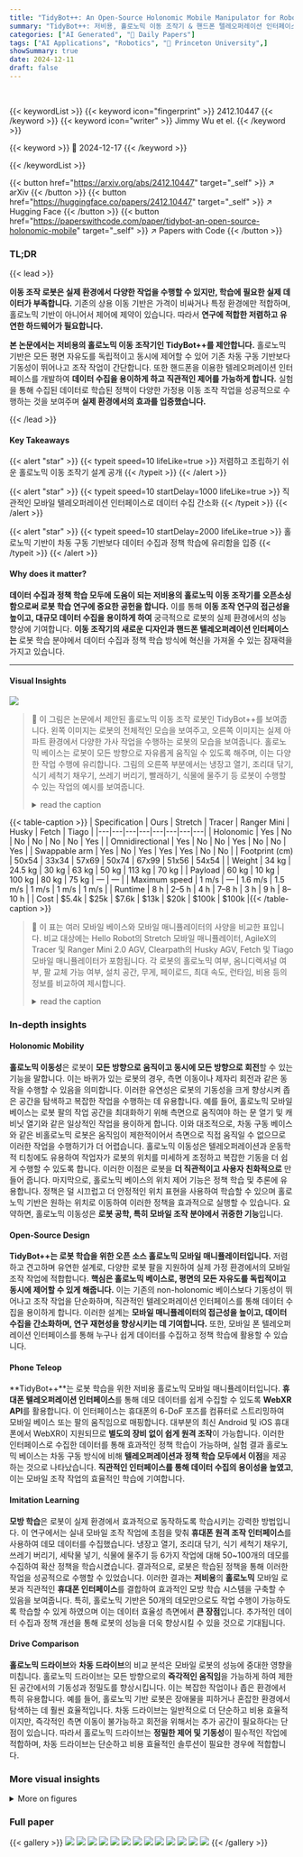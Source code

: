 ```yaml
---
title: "TidyBot++: An Open-Source Holonomic Mobile Manipulator for Robot Learning"
summary: "TidyBot++: 저비용, 홀로노믹 이동 조작기 & 핸드폰 텔레오퍼레이션 인터페이스 공개"
categories: ["AI Generated", "🤗 Daily Papers"]
tags: ["AI Applications", "Robotics", "🏢 Princeton University",]
showSummary: true
date: 2024-12-11
draft: false
---
```


<br>

{{< keywordList >}}
{{< keyword icon="fingerprint" >}} 2412.10447 {{< /keyword >}}
{{< keyword icon="writer" >}} Jimmy Wu et el. {{< /keyword >}}
 
{{< keyword >}} 🤗 2024-12-17 {{< /keyword >}}
 
{{< /keywordList >}}

{{< button href="https://arxiv.org/abs/2412.10447" target="_self" >}}
↗ arXiv
{{< /button >}}
{{< button href="https://huggingface.co/papers/2412.10447" target="_self" >}}
↗ Hugging Face
{{< /button >}}
{{< button href="https://paperswithcode.com/paper/tidybot-an-open-source-holonomic-mobile" target="_self" >}}
↗ Papers with Code
{{< /button >}}




### TL;DR


{{< lead >}}

**이동 조작 로봇은 실제 환경에서 다양한 작업을 수행할 수 있지만, 학습에 필요한 실제 데이터가 부족합니다.** 기존의 상용 이동 기반은 가격이 비싸거나 특정 환경에만 적합하며, 홀로노믹 기반이 아니어서 제어에 제약이 있습니다. 따라서 **연구에 적합한 저렴하고 유연한 하드웨어가 필요합니다.**

**본 논문에서는 저비용의 홀로노믹 이동 조작기인 TidyBot++를 제안합니다.** 홀로노믹 기반은 모든 평면 자유도를 독립적이고 동시에 제어할 수 있어 기존 차동 구동 기반보다 기동성이 뛰어나고 조작 작업이 간단합니다. 또한 핸드폰을 이용한 텔레오퍼레이션 인터페이스를 개발하여 **데이터 수집을 용이하게 하고 직관적인 제어를 가능하게 합니다.** 실험을 통해 수집된 데이터로 학습된 정책이 다양한 가정용 이동 조작 작업을 성공적으로 수행하는 것을 보여주며 **실제 환경에서의 효과를 입증했습니다.**

{{< /lead >}}


#### Key Takeaways

{{< alert "star" >}}
{{< typeit speed=10 lifeLike=true >}} 저렴하고 조립하기 쉬운 홀로노믹 이동 조작기 설계 공개 {{< /typeit >}}
{{< /alert >}}

{{< alert "star" >}}
{{< typeit speed=10 startDelay=1000 lifeLike=true >}} 직관적인 모바일 텔레오퍼레이션 인터페이스로 데이터 수집 간소화 {{< /typeit >}}
{{< /alert >}}

{{< alert "star" >}}
{{< typeit speed=10 startDelay=2000 lifeLike=true >}} 홀로노믹 기반이 차동 구동 기반보다 데이터 수집과 정책 학습에 유리함을 입증 {{< /typeit >}}
{{< /alert >}}

#### Why does it matter?
**데이터 수집과 정책 학습 모두에 도움이 되는 저비용의 홀로노믹 이동 조작기를 오픈소싱함으로써 로봇 학습 연구에 중요한 공헌을 합니다.** 이를 통해 **이동 조작 연구의 접근성을 높이고, 대규모 데이터 수집을 용이하게 하여** 궁극적으로 로봇의 실제 환경에서의 성능 향상에 기여합니다. **이동 조작기의 새로운 디자인과 핸드폰 텔레오퍼레이션 인터페이스는** 로봇 학습 분야에서 데이터 수집과 정책 학습 방식에 혁신을 가져올 수 있는 잠재력을 가지고 있습니다.

------
#### Visual Insights



![](https://arxiv.org/html/2412.10447/x1.png)

> 🔼 이 그림은 논문에서 제안된 홀로노믹 이동 조작 로봇인 TidyBot++를 보여줍니다. 왼쪽 이미지는 로봇의 전체적인 모습을 보여주고, 오른쪽 이미지는 실제 아파트 환경에서 다양한 가사 작업을 수행하는 로봇의 모습을 보여줍니다.  홀로노믹 베이스는 로봇이 모든 방향으로 자유롭게 움직일 수 있도록 해주며, 이는 다양한 작업 수행에 유리합니다. 그림의 오른쪽 부분에서는 냉장고 열기, 조리대 닦기, 식기 세척기 채우기, 쓰레기 버리기, 빨래하기, 식물에 물주기 등 로봇이 수행할 수 있는 작업의 예시를 보여줍니다.
> <details>
> <summary>read the caption</summary>
> Figure 1: We develop an open-source mobile manipulator with a holonomic base (left), and show that it can perform a variety of household tasks in a real apartment home (right).
> </details>





{{< table-caption >}}
| Specification | Ours | Stretch | Tracer | Ranger Mini | Husky | Fetch | Tiago |
|---|---|---|---|---|---|---|---| 
| Holonomic | Yes | No | No | No | No | No | Yes |
| Omnidirectional | Yes | No | No | Yes | No | No | Yes |
| Swappable arm | Yes | No | Yes | Yes | Yes | No | No |
| Footprint (cm) | 50x54 | 33x34 | 57x69 | 50x74 | 67x99 | 51x56 | 54x54 |
| Weight | 34 kg | 24.5 kg | 30 kg | 63 kg | 50 kg | 113 kg | 70 kg |
| Payload | 60 kg | 10 kg | 100 kg | 80 kg | 75 kg | — | — |
| Maximum speed | 1 m/s | — | 1.6 m/s | 1.5 m/s | 1 m/s | 1 m/s | 1 m/s |
| Runtime | 8 h | 2–5 h | 4 h | 7–8 h | 3 h | 9 h | 8–10 h |
| Cost | $5.4k | $25k | $7.6k | $13k | $20k | $100k | $100k |{{< /table-caption >}}

> 🔼 이 표는 여러 모바일 베이스와 모바일 매니퓰레이터의 사양을 비교한 표입니다. 비교 대상에는 Hello Robot의 Stretch 모바일 매니퓰레이터, AgileX의 Tracer 및 Ranger Mini 2.0 AGV, Clearpath의 Husky AGV, Fetch 및 Tiago 모바일 매니퓰레이터가 포함됩니다. 각 로봇의 홀로노믹 여부, 옴니디렉셔널 여부, 팔 교체 가능 여부, 설치 공간, 무게, 페이로드, 최대 속도, 런타임, 비용 등의 정보를 비교하여 제시합니다.
> <details>
> <summary>read the caption</summary>
> Table 1: Mobile base and mobile manipulator comparison
> </details>





### In-depth insights


#### Holonomic Mobility
**홀로노믹 이동성**은 로봇이 **모든 방향으로 움직이고 동시에 모든 방향으로 회전**할 수 있는 기능을 말합니다. 이는 바퀴가 있는 로봇의 경우, 측면 이동이나 제자리 회전과 같은 동작을 수행할 수 있음을 의미합니다. 이러한 유연성은 로봇의 기동성을 크게 향상시켜 좁은 공간을 탐색하고 복잡한 작업을 수행하는 데 유용합니다. 예를 들어, 홀로노믹 모바일 베이스는 로봇 팔의 작업 공간을 최대화하기 위해 측면으로 움직여야 하는 문 열기 및 캐비닛 열기와 같은 일상적인 작업을 용이하게 합니다. 이와 대조적으로, 차동 구동 베이스와 같은 비홀로노믹 로봇은 움직임이 제한적이어서 측면으로 직접 움직일 수 없으므로 이러한 작업을 수행하기가 더 어렵습니다. 홀로노믹 이동성은 텔레오퍼레이션과 운동학적 티칭에도 유용하여 작업자가 로봇의 위치를 미세하게 조정하고 복잡한 기동을 더 쉽게 수행할 수 있도록 합니다. 이러한 이점은 로봇을 **더 직관적이고 사용자 친화적으로** 만들어 줍니다. 마지막으로, 홀로노믹 베이스의 위치 제어 기능은 정책 학습 및 추론에 유용합니다. 정책은 덜 시끄럽고 더 안정적인 위치 표현을 사용하여 학습할 수 있으며 홀로노믹 기반은 원하는 위치로 이동하여 이러한 정책을 효과적으로 실행할 수 있습니다. 요약하면, 홀로노믹 이동성은 **로봇 공학, 특히 모바일 조작 분야에서 귀중한 기능**입니다.

#### Open-Source Design
**TidyBot++는 로봇 학습을 위한 오픈 소스 홀로노믹 모바일 매니퓰레이터입니다.** 저렴하고 견고하며 유연한 설계로, 다양한 로봇 팔을 지원하여 실제 가정 환경에서의 모바일 조작 작업에 적합합니다. **핵심은 홀로노믹 베이스로, 평면의 모든 자유도를 독립적이고 동시에 제어할 수 있게 해줍니다.** 이는 기존의 non-holonomic 베이스보다 기동성이 뛰어나고 조작 작업을 단순화하며, 직관적인 텔레오퍼레이션 인터페이스를 통해 데이터 수집을 용이하게 합니다.  이러한 설계는 **모바일 매니퓰레이터의 접근성을 높이고, 데이터 수집을 간소화하며, 연구 재현성을 향상시키는 데 기여합니다.** 또한, 모바일 폰 텔레오퍼레이션 인터페이스를 통해 누구나 쉽게 데이터를 수집하고 정책 학습에 활용할 수 있습니다.

#### Phone Teleop
**TidyBot++**는 로봇 학습을 위한 저비용 홀로노믹 모바일 매니퓰레이터입니다.  **휴대폰 텔레오퍼레이션 인터페이스**를 통해 데모 데이터를 쉽게 수집할 수 있도록 **WebXR API**를 활용합니다.  이 인터페이스는 휴대폰의 6-DoF 포즈를 컴퓨터로 스트리밍하여 모바일 베이스 또는 팔의 움직임으로 매핑합니다. 대부분의 최신 Android 및 iOS 휴대폰에서 WebXR이 지원되므로 **별도의 장비 없이 쉽게 원격 조작**이 가능합니다.  이러한 인터페이스로 수집한 데이터를 통해 효과적인 정책 학습이 가능하며, 실험 결과 홀로노믹 베이스는 차동 구동 방식에 비해 **텔레오퍼레이션과 정책 학습 모두에서 이점**을 제공하는 것으로 나타났습니다.  **직관적인 인터페이스를 통해 데이터 수집의 용이성을 높였고**, 이는 모바일 조작 작업의 효율적인 학습에 기여합니다.

#### Imitation Learning
**모방 학습**은 로봇이 실제 환경에서 효과적으로 동작하도록 학습시키는 강력한 방법입니다. 이 연구에서는 실내 모바일 조작 작업에 초점을 맞춰 **휴대폰 원격 조작 인터페이스**를 사용하여 데모 데이터를 수집했습니다.  냉장고 열기, 조리대 닦기, 식기 세척기 채우기, 쓰레기 버리기, 세탁물 넣기, 식물에 물주기 등 6가지 작업에 대해 50~100개의 데모를 수집하여 확산 정책을 학습시켰습니다.  결과적으로, 로봇은 학습된 정책을 통해 이러한 작업을 성공적으로 수행할 수 있었습니다.  이러한 결과는 **저비용**의 **홀로노믹** 모바일 로봇과 직관적인 **휴대폰 인터페이스**를 결합하여 효과적인 모방 학습 시스템을 구축할 수 있음을 보여줍니다. 특히, 홀로노믹 기반은 50개의 데모만으로도 작업 수행이 가능하도록 학습할 수 있게 하였으며 이는 데이터 효율성 측면에서 **큰 장점**입니다.  추가적인 데이터 수집과 정책 개선을 통해 로봇의 성능을 더욱 향상시킬 수 있을 것으로 기대됩니다.

#### Drive Comparison
**홀로노믹 드라이브**와 **차동 드라이브**의 비교 분석은 모바일 로봇의 성능에 중대한 영향을 미칩니다. 홀로노믹 드라이브는 모든 방향으로의 **즉각적인 움직임**을 가능하게 하여 제한된 공간에서의 기동성과 정밀도를 향상시킵니다. 이는 복잡한 작업이나 좁은 환경에서 특히 유용합니다. 예를 들어, 홀로노믹 기반 로봇은 장애물을 피하거나 혼잡한 환경에서 탐색하는 데 훨씬 효율적입니다. 차동 드라이브는 일반적으로 더 단순하고 비용 효율적이지만, 즉각적인 측면 이동이 불가능하고 회전을 위해서는 추가 공간이 필요하다는 단점이 있습니다. 따라서 홀로노믹 드라이브는 **정밀한 제어 및 기동성**이 필수적인 작업에 적합하며, 차동 드라이브는 단순하고 비용 효율적인 솔루션이 필요한 경우에 적합합니다.


### More visual insights

<details>
<summary>More on figures
</summary>


![](https://arxiv.org/html/2412.10447/extracted/6062410/figures/caster-wheels.png)

> 🔼 이 그림은 홀로노믹 베이스에 사용되는 캐스터 휠의 단순화된 그림입니다. 그림에서 바퀴의 회전축과 swivel 메커니즘의 수직축 사이의 오프셋을 볼 수 있습니다. 이 오프셋은 캐스터의 중요한 설계 특징이며, 의자가 움직일 때 바퀴가 swivel의 수직축 뒤에서 움직이게 하여 바퀴를 자동으로 움직임 방향에 맞춥니다. 이 오프셋이 없으면 차량은 전방향으로 움직일 수 있지만(모든 방향으로 움직일 수 있음) 여전히 홀로노믹이 아니며 차량이 움직이기 전에 바퀴를 수동으로 정렬해야 합니다.
> <details>
> <summary>read the caption</summary>
> Figure 2: A simplified illustration of caster wheels on a holonomic base.
> </details>



![](https://arxiv.org/html/2412.10447/x2.png)

> 🔼 이 그림은 논문에서 제안하는 모듈식 홀로노믹 이동 로봇 베이스의 구성 요소를 보여줍니다. 주요 부품으로는 캐스터 모듈, 전원 분배 장치, SLA 배터리, 휴대용 발전소, T-슬롯 알루미늄 프레임, 그리고 컴퓨터가 있습니다. 이러한 모듈식 설계 덕분에 로봇은 쉽게 재구성이 가능하며, 조립도 1~2일밖에 걸리지 않습니다.
> <details>
> <summary>read the caption</summary>
> Figure 3: Our mobile base is designed to be modular and easily reconfigurable. It has very few components and can be assembled in 1 to 2 days.
> </details>



![](https://arxiv.org/html/2412.10447/x3.png)

> 🔼 이 그림은 홀로노믹 모바일 베이스에 사용되는 캐스터 휠의 단순화된 등각 투영 및 평면도를 보여줍니다. 바퀴 반경 r, 조향 및 롤 조인트  𝜑 및  𝜌, 캐스터 오프셋 bx 및 by, 베이스 원점으로부터의 캐스터 모듈 배치 (h, β)를 포함한 주요 구성 요소와 매개변수가 표시됩니다. 캐스터 오프셋은 캐스터가 움직일 때 바퀴가 회전축 뒤에서 움직이도록 하여 자동으로 바퀴를 움직임 방향에 맞추는 중요한 설계 기능입니다. 이 오프셋이 없으면 차량은 전방향으로 움직일 수 있지만(모든 방향으로 움직일 수 있음) 여전히 홀로노믹하지 않아 차량이 움직이기 전에 바퀴를 수동으로 정렬해야 합니다.
> <details>
> <summary>read the caption</summary>
> Figure 4: Isometric and top views of a simplified caster, showing the caster offsets bxsubscript𝑏𝑥b_{x}italic_b start_POSTSUBSCRIPT italic_x end_POSTSUBSCRIPT and bysubscript𝑏𝑦b_{y}italic_b start_POSTSUBSCRIPT italic_y end_POSTSUBSCRIPT, wheel radius r𝑟ritalic_r, steer and roll joints ϕitalic-ϕ\phiitalic_ϕ and ρ𝜌\rhoitalic_ρ, and caster module placement (h,β)ℎ𝛽(h,\beta)( italic_h , italic_β ) from the base origin.
> </details>



![](https://arxiv.org/html/2412.10447/x4.png)

> 🔼 이 그림은 닦기 작업에서 홀로노믹 기반과 차동 구동 기반 로봇의 경로를 비교하여 보여줍니다. 홀로노믹 기반 로봇은 작업 공간에서 직접 앞뒤, 좌우, 대각선으로 이동할 수 있습니다. 차동 구동 기반 로봇은 좌우 이동에 제약이 있기 때문에 대상 작업 공간에 도달하기 위해 더 긴 경로를 따라 이동해야 합니다. 즉, 닦기 작업을 수행하는 동안 로봇은 앞뒤로만 움직일 수 있으므로, 옆으로 움직이려면 먼저 방향을 바꿔야 합니다. 이는 로봇이 작업을 완료하는 데 필요한 시간과 이동 거리를 증가시킵니다. 그림에서 홀로노믹 기반 로봇은 작업을 완료하기 위해 직선 경로를 따라 이동하는 반면, 차동 구동 기반 로봇은 제약 조건으로 인해 더 복잡하고 덜 효율적인 경로를 따라 이동합니다.
> <details>
> <summary>read the caption</summary>
> Figure 5: In the wipe countertop task, the differential drive robot is forced to take a less efficient path as it is subject to nonholonomic constraints.
> </details>



</details>






### Full paper

{{< gallery >}}
<img src="paper_images/1.png" class="grid-w50 md:grid-w33 xl:grid-w25" />
<img src="paper_images/2.png" class="grid-w50 md:grid-w33 xl:grid-w25" />
<img src="paper_images/3.png" class="grid-w50 md:grid-w33 xl:grid-w25" />
<img src="paper_images/4.png" class="grid-w50 md:grid-w33 xl:grid-w25" />
<img src="paper_images/5.png" class="grid-w50 md:grid-w33 xl:grid-w25" />
<img src="paper_images/6.png" class="grid-w50 md:grid-w33 xl:grid-w25" />
<img src="paper_images/7.png" class="grid-w50 md:grid-w33 xl:grid-w25" />
<img src="paper_images/8.png" class="grid-w50 md:grid-w33 xl:grid-w25" />
<img src="paper_images/9.png" class="grid-w50 md:grid-w33 xl:grid-w25" />
<img src="paper_images/10.png" class="grid-w50 md:grid-w33 xl:grid-w25" />
<img src="paper_images/11.png" class="grid-w50 md:grid-w33 xl:grid-w25" />
<img src="paper_images/12.png" class="grid-w50 md:grid-w33 xl:grid-w25" />
<img src="paper_images/13.png" class="grid-w50 md:grid-w33 xl:grid-w25" />
{{< /gallery >}}